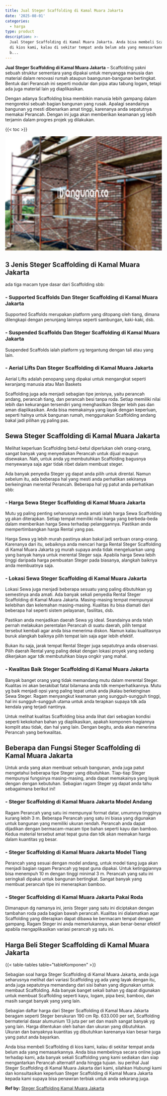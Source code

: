 ```yaml
---
title: Jual Steger Scaffolding di Kamal Muara Jakarta
date: '2025-08-01'
categories:
  - harga
type: product
description: >-
  Jual Steger Scaffolding di Kamal Muara Jakarta. Anda bisa membeli Scaffolding
  di kios kami, kalau di sekitar tempat anda belum ada yang memasarkannya. Anda
  b...
---
```


**Jual Steger Scaffolding di Kamal Muara Jakarta** – Scaffolding yakni sebuah struktur sementara yang dipakai untuk menyangga manusia dan material dalam renovasi rumah ataupun baangunan-bangunan bertingkat. Bentuk dari Perancah ini seperti modular dan pipa atau tabung logam, tetapi ada juga material lain yg diaplikasikan.

Dengan adanya Scaffolding bisa membikin manusia lebih gampang dalam mengoreksi sebuah bagian bangunan yang rusak. Apalagi seandainya bangunan yg mesti dibenarkan amat tinggi, karenanya anda sepatutnya memakai Perancah. Dengan ini juga akan memberikan keamanan yg lebih terjamin dalam progres projek yg dilakukan.

{{< toc >}}

![Jual Steger Scaffolding di Kamal Muara Jakarta](/images/sewa-scaffolding-steger-20.png)

## 3 Jenis Steger Scaffolding di Kamal Muara Jakarta

ada tiga macam type dasar dari Scaffolding sbb:

### \- Supported Scaffolds Dan Steger Scaffolding di Kamal Muara Jakarta

Supported Scaffolds merupakan platform yang ditopang oleh tiang, dimana dilengkapi dengan penunjang lainnya seperti sambungan, kaki-kaki, dsb.

### \- Suspended Scaffolds Dan Steger Scaffolding di Kamal Muara Jakarta

Suspended Scaffolds ialah platform yg tergantung dengan tali atau yang lain.

### \- Aerial Lifts Dan Steger Scaffolding di Kamal Muara Jakarta

Aerial Lifts adalah penopang yang dipakai untuk mengangkat seperti keranjang manusia atau Man Baskets

Scaffolding juga ada menjadi sebagian tipe jenisnya, yaitu perancah andang, perancah tiang, dan perancah besi tanpa roda. Setiap memiliki nilai lebih dan kekurangan tersendiri yang menghasilkan Steger lebih pas dan aman diaplikasikan. Anda bisa memakainya yang layak dengan keperluan, seperti halnya untuk bangunan rumah, menggunakan Scaffolding andang bakal jadi pilihan yg paling pas.

## Sewa Steger Scaffolding di Kamal Muara Jakarta

Melihat keperluan Scaffolding betul-betul diperlukan oleh orang-orang, sangat banyak yang menyediakan Perancah untuk dijual maupun disewakan. Nah, untuk anda yg membutuhkan Scaffolding bagusnya menyewanya saja agar tidak ribet dalam membuat steger.

Ada banyak penyedia Steger yg dapat anda pilih untuk dirental. Namun sebelum itu, ada beberapa hal yang mesti anda perhatikan sekiranya berkeinginan merental Perancah. Beberapa hal yg patut anda perhatikan sbb:

### \- Harga Sewa Steger Scaffolding di Kamal Muara Jakarta

Mutu yg paling penting seharusnya anda amati ialah harga Sewa Scaffolding yg akan diterapkan. Setiap tempat memiliki nilai harga yang berbeda-beda dalam memberikan harga Sewa terhadap pelanggannya. Pastikan anda mempertimbangkan harga Rental yang pas.

Harga Sewa yg lebih murah pastinya akan bakal jadi serbuan orang-orang. Karenanya dari itu, sebaiknya anda mencari harga Rental Steger Scaffolding di Kamal Muara Jakarta yg murah supaya anda tidak mengeluarkan uang yang banyak hanya untuk merental Steger saja. Apabila harga Sewa lebih tinggi daripada harga pembuatan Steger pada biasanya, alangkah baiknya anda membuatnya saja.

### \- Lokasi Sewa Steger Scaffolding di Kamal Muara Jakarta

Lokasi Sewa juga menjadi beberapa sesuatu yang paling dibutuhkan yg semestinya anda amati. Ada banyak sekali penyedia Rental Steger Scaffolding di Kamal Muara Jakarta. Masing-masing tempat mempunyai kelebihan dan kelemahan masing-masing. Kualitas itu bisa diamati dari beberapa hal seperti sistem pelayanan, fasilitas, dsb.

Pastikan anda menjadikan daerah Sewa yg ideal. Seandainya anda telah pernah melakukan perentalan Perancah di suatu daerah, pilih tempat tersebut kembali agar anda bisa menerima diskon. Namun kalau kualitasnya buruk alangkah baiknya pilih tempat lain saja agar lebih efektif.

Bukan itu saja, jarak tempat Rental Steger juga sepatutnya anda observasi. Pilih daerah Rental yang paling dekat dengan lokasi proyek yang sedang dikerjakan agar tdk membutuhkan biaya ongkir yang mahal.

### \- Kwalitas Baik Steger Scaffolding di Kamal Muara Jakarta

Banyak banget orang yang tidak memandang mutu dalam merental Steger. Kualitas ini akan berakibat fatal bilamana anda tdk memperhatikannya. Mutu yg baik menjadi opsi yang paling tepat untuk anda jikalau berkeinginan Sewa Steger. Ragam menyangkut keamanan yang sungguh-sungguh tinggi, hal ini sungguh-sungguh utama untuk anda terapkan supaya tdk ada kendala yang terjadi nantinya.

Untuk melihat kualitas Scaffolding bisa anda lihat dari sebagian kondisi seperti kekokohan bahan yg diaplikasikan, apakah komponen-bagiannya komplit atau tidak, dan hal yang lain. Dengan begitu, anda akan menerima Perancah yang berkwalitas.

## Beberapa dan Fungsi Steger Scaffolding di Kamal Muara Jakarta

Untuk anda yang akan membuat sebuah bangunan, anda juga patut mengetahui beberapa tipe Steger yang dibutuhkan. Tiap-tiap Steger mempunyai fungsinya masing-masing, anda dapat memakainya yang layak dengan dengan kebutuhan. Sebagian ragam Steger yg dapat anda tahu sebagaimana berikut ini!

### \- Steger Scaffolding di Kamal Muara Jakarta Model Andang

Ragam Perancah yang satu ini mempunyai format datar, umumnya tingginya kurang lebih 3 m. Beberapa Perancah yang satu ini biasa yang digunakan untuk bangunan yang memiliki ukuran rendah. Perancah anda dapat dijadikan dengan bermacam-macam tipe bahan seperti kayu dan bamboo. Kedua material tersebut amat tepat guna dan tdk akan memakan harga dalam kuantitas yg besar.

### \- Steger Scaffolding di Kamal Muara Jakarta Model Tiang

Perancah yang sesuai dengan model andang, untuk model tiang juga akan menjadi bagian ragam Perancah yg tepat guna dipakai. Untuk ketinggiannya bisa menempuh 10 m dengan tinggi minimal 3 m. Perancah yang satu ini seringkali dipakai untuk bangunan bertingkat. Sangat banyak yang membuat perancah tipe ini menerapkan bamboo.

### \- Steger Scaffolding di Kamal Muara Jakarta Pakai Roda

Dimanapun dg namanya ini, jenis Steger yang satu ini diciptakan dengan tambahan roda pada bagian bawah perancah. Kualitas ini dialamatkan agar Scaffolding yang diterapkan dapat dibawa ke bermacam tempat dengan gampang. Ragam Steger ini anda memerlukannya, akan benar-benar efektif apabila mengaplikasikan variasi perancah yg satu ini.

## Harga Beli Steger Scaffolding di Kamal Muara Jakarta

{{< table-tables table="tableKomponen" >}}

Sebagian soal harga Steger Scaffolding di Kamal Muara Jakarta, anda juga seharusnya melihat dari variasi Scaffolding yg ada yang layak dengan itu, anda juga sepatutnya memandang dari sisi bahan yang digunakan untuk membaut Scaffolding. Ada banyak banget sekali bahan yg dapat digunakan untuk membuat Scaffolding seperti kayu, logam, pipa besi, bamboo, dan masih sangat banyak yang yang lain.

Sebagian daftar harga dari Steger Scaffolding di Kamal Muara Jakarta beragam seperti Steger berukuran 190 cm Rp. 633.000 per set, Scaffolding bermaterial dasar alumunium 13 juta per set dan masih sangat banyak yg yang lain. Harga ditentukan oleh bahan dan ukuran yang dibutuhkan. Ukuran dan banyaknya kuantitas yg dibutuhkan karenanya kian besar harga yang patut anda bayarkan.

Anda bisa membeli Scaffolding di kios kami, kalau di sekitar tempat anda belum ada yang memasarkannya. Anda bisa membelinya secara online juga terhadap kami, ada banyak sekali Scaffolding yang kami sediakan dan siap mengantarkan Perancah alternatif anda hingga tujuan. isu perihal Jual Steger Scaffolding di Kamal Muara Jakarta dari kami, silahkan Hubungi kami dan konsultasikan keperluan Steger Scaffolding di Kamal Muara Jakarta kepada kami supaya bisa penawran terbiak untuk anda sekarang juga.

**Ref by:** [Steger Scaffolding Kamal Muara Jakarta](https://id.wikipedia.org/wiki/Steger)
